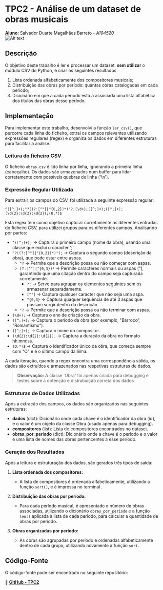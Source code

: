 # TPC2 - Análise de um dataset de obras musicais  

**Aluno:** Salvador Duarte Magalhães Barreto - *A104520*  
![Alt text](https://github.com/R7ptide/EngWeb2025-A104520/blob/main/image.png)

## Descrição  

O objetivo deste trabalho é ler e processar um dataset, **sem utilizar** o módulo CSV do Python, e criar os seguintes resultados:  

1. Lista ordenada alfabeticamente dos compositores musicais;
2. Distribuição das obras por período: quantas obras catalogadas em cada período;
3. Dicionário em que a cada período está a associada uma lista alfabética dos títulos das obras
desse período.
 

## Implementação  

Para implementar este trabalho, desenvolvi a função `ler_csv()`, que percorre cada linha do ficheiro, extrai os campos relevantes utilizando expressões regulares (regex) e organiza os dados em diferentes estruturas para facilitar a análise.  

### **Leitura do ficheiro CSV**  

O ficheiro `obras.csv` é lido linha por linha, ignorando a primeira linha (cabeçalho). Os dados são armazenados num buffer para lidar corretamente com possíveis quebras de linha ('\n').  

### **Expressão Regular Utilizada**  

Para extrair os campos do CSV, foi utilizada a seguinte expressão regular:  

```
^([^;]+);"?((?:[^"]|"{0,2})*)"?;(\d+);([^;]+);([^;]+);(\d{2}:\d{2}:\d{2});(O.*)$
```

Esta regex tem como objetivo capturar corretamente as diferentes entradas do ficheiro CSV, para utilizei grupos para os diferentes campos. Analisando por partes:

- `^([^;]+);` → Captura o primeiro campo (nome da obra), usando uma classe que exclui o caracter ';'.
- `"?((?:[^"]|"{0,2})*)"?;` → Captura o segundo campo (descrição da obra), que pode estar entre aspas.
    - `"?` → Permite que a descrição possa ou não começar com aspas.
    - `(?:[^"]|"{0,3})*` → Permite caracteres normais ou aspas ("), garantindo que uma citação dentro do campo seja capturada corretamente.
        - `?:` →  Serve para agrupar os elementos seguintes sem os armazenar separadamente.
        - `[^"]` → Captura qualquer caracter que não seja uma aspa. 
        - `"{0,3}` → Captura quaquer sequência de até 3 aspas que possam surgir dentro da descrição.
    - `"?` → Permite que a descrição possa ou não terminar com aspas.
- `(\d+);` → Captura o ano de criação da obra.
- `([^;]+);` → Captura o período da obra (por exemplo, "Barroco", "Romantismo").
- `([^;]+);` → Captura o nome do compositor.
- `(\d{2}:\d{2}:\d{2});` → Captura a duração da obra no formato hh:mm:ss.
- `(O.*)$` → Captura o identificador único da obra, que começa sempre com "O" e é o último campo da linha.

A cada iteração, quando a regex encontra uma correspondência válida, os dados são extraídos e armazenados nas respetivas estruturas de dados.

>**Observação:** A classe 'Obra' foi apenas criada para debugging e testes sobre a obtenção e distrubuição correta dos dados 

### Estruturas de Dados Utilizadas

Após a extração dos campos, os dados são organizados nas seguintes estruturas:

- **dados** (dict): Dicionário onde cada chave é o identificador da obra (id), e o valor é um objeto da classe Obra (usado apenas para debugging).
- **compositores** (list): Lista de compositores encontrados no dataset.
- **obras_por_periodo** (dict): Dicionário onde a chave é o período e o valor é uma lista de nomes das obras pertencentes a esse período.

### Geração dos Resultados

Após a leitura e estruturação dos dados, são gerados três tipos de saída:

1. **Lista ordenada dos compositores:**
    - A lista de compositores é ordenada alfabeticamente, utilizando a função `sort()`, e é impressa no terminal .

2. **Distribuição das obras por período:**
    - Para cada período musical, é apresentado o número de obras associadas, utilizando o dicionário `obras_por_periodo` e a função `len()` aplicada à lista de cada período, para calcular a quantidade de obras por período.

3. **Obras organizadas por período:**
    - As obras são agrupadas por período e ordenadas alfabeticamente dentro de cada grupo, utilizando novamente a função `sort`.


## Código-Fonte  

O código-fonte pode ser encontrado no seguinte repositório:  

📌 [**GitHub - TPC2**](https://github.com/R7ptide/PL2025-A104520/blob/main/TPC2/tpc2.py)  
